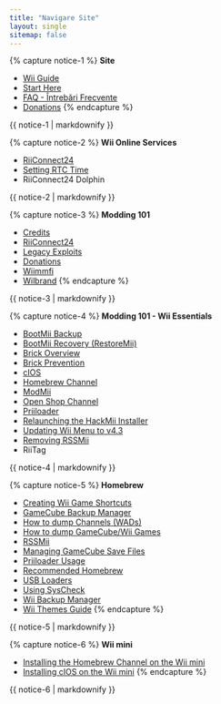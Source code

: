 ```yaml
---
title: "Navigare Site"
layout: single
sitemap: false
---
```


{% capture notice-1 %}
**Site**
+ [Wii Guide](/)
+ [Start Here](get-started)
+ [FAQ - Întrebări Frecvente](faq)
+ [Donations](donations)
{% endcapture %}
<div class="notice--info">{{ notice-1 | markdownify }}</div>

{% capture notice-2 %}
**Wii Online Services**
+ [RiiConnect24](wiimmfi)
+ [Setting RTC Time](wiiconnect24#updating-rtc-clock)
+ RiiConnect24 Dolphin
<div class="notice--primary">{{ notice-2 | markdownify }}</div>

{% capture notice-3 %}
**Modding 101**
+ [Credits](bluebomb)
+ [RiiConnect24](flashhax)
+ [Legacy Exploits](legacy-exploits)
+ [Donations](letterbomb)
+ [Wiimmfi](Wiimmfi)
+ [Wilbrand](wilbrand)
{% endcapture %}
<div class="notice--primary">{{ notice-3 | markdownify }}</div>

{% capture notice-4 %}
**Modding 101 - Wii Essentials**
+ [BootMii Backup](bootmii)
+ [BootMii Recovery (RestoreMii)](bootmiirecover)
+ [Brick Overview](bricks)
+ [Brick Prevention](bricks#brick-prevention)
+ [cIOS](cios)
+ [Homebrew Channel](hbc)
+ [ModMii](modmii)
+ [Open Shop Channel](osc)
+ [Priiloader](priiloader)
+ [Relaunching the HackMii Installer](hackmii)
+ [Updating Wii Menu to v4.3](update)
+ [Removing RSSMii](wnd-mini)
+ RiiTag
<div class="notice--primary">{{ notice-4 | markdownify }}</div>

{% capture notice-5 %}
**Homebrew**
+ [Creating Wii Game Shortcuts](wiigsc)
+ [GameCube Backup Manager](gcbackupmanager)
+ [How to dump Channels (WADs)](dump-wads)
+ [How to dump GameCube/Wii Games](dump-games)
+ [RSSMii](rssmii)
+ [Managing GameCube Save Files](gcsaves)
+ [Priiloader Usage](priiloader-usage)
+ [Recommended Homebrew](recommended-homebrew)
+ [USB Loaders](wii-loaders)
+ [Using SysCheck](syscheck)
+ [Wii Backup Manager](wiibackupmanager)
+ [Wii Themes Guide](themes)
{% endcapture %}
<div class="notice--primary">{{ notice-5 | markdownify }}</div>

{% capture notice-6 %}
**Wii mini**
+ [Installing the Homebrew Channel on the Wii mini](hbc-mini)
+ [Installing cIOS on the Wii mini](cios-mini)
{% endcapture %}
<div class="notice--primary">{{ notice-6 | markdownify }}</div>
